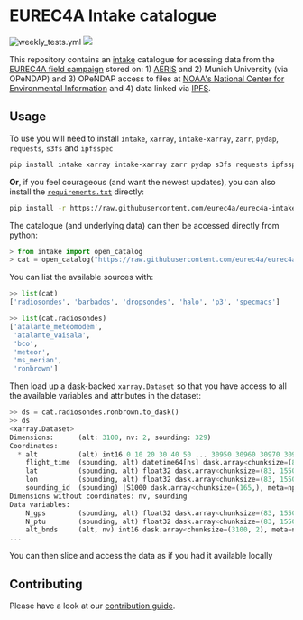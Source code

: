 # EUREC4A Intake catalogue

![weekly_tests.yml](https://github.com/eurec4a/eurec4a-intake/actions/workflows/weekly_tests.yml/badge.svg)
 [![](https://zenodo.org/badge/doi/10.5281/zenodo.8422321.svg)](https://doi.org/10.5281/zenodo.8422321)

This repository contains an [intake](https://github.com/intake/intake)
catalogue for acessing data from  the [EUREC4A field
campaign](http://eurec4a.eu/) stored on: 1)
[AERIS](https://observations.ipsl.fr/aeris/eurec4a/#/) and 2) Munich
University (via OPeNDAP) and 3) OPeNDAP access to files at
[NOAA's National Center for Environmental Information](https://www.ncei.noaa.gov/thredds-ocean/catalog/psl/atomic/catalog.html) and 4) data linked via [IPFS](https://ipfs.io/).


## Usage

To use you will need to install `intake`, `xarray`, `intake-xarray`, `zarr`,
`pydap`, `requests`, `s3fs` and `ipfsspec`

```bash
pip install intake xarray intake-xarray zarr pydap s3fs requests ipfsspec
```

**Or**, if you feel courageous (and want the newest updates), you can also install the [`requirements.txt`](requirements.txt) directly:

```bash
pip install -r https://raw.githubusercontent.com/eurec4a/eurec4a-intake/master/requirements.txt
```

The catalogue (and underlying data) can then be accessed directly from python:

```python
> from intake import open_catalog
> cat = open_catalog("https://raw.githubusercontent.com/eurec4a/eurec4a-intake/master/catalog.yml")
```

You can list the available sources with:
```python
>> list(cat)
['radiosondes', 'barbados', 'dropsondes', 'halo', 'p3', 'specmacs']

>> list(cat.radiosondes)
['atalante_meteomodem',
 'atalante_vaisala',
 'bco',
 'meteor',
 'ms_merian',
 'ronbrown']
```

Then load up a [dask](https://github.com/dask/dask)-backed `xarray.Dataset` so
that you have access to all the available variables and attributes in the
dataset:

```python
>> ds = cat.radiosondes.ronbrown.to_dask()
>> ds
<xarray.Dataset>
Dimensions:      (alt: 3100, nv: 2, sounding: 329)
Coordinates:
  * alt          (alt) int16 0 10 20 30 40 50 ... 30950 30960 30970 30980 30990
    flight_time  (sounding, alt) datetime64[ns] dask.array<chunksize=(83, 775), meta=np.ndarray>
    lat          (sounding, alt) float32 dask.array<chunksize=(83, 1550), meta=np.ndarray>
    lon          (sounding, alt) float32 dask.array<chunksize=(83, 1550), meta=np.ndarray>
    sounding_id  (sounding) |S1000 dask.array<chunksize=(165,), meta=np.ndarray>
Dimensions without coordinates: nv, sounding
Data variables:
    N_gps        (sounding, alt) float32 dask.array<chunksize=(83, 1550), meta=np.ndarray>
    N_ptu        (sounding, alt) float32 dask.array<chunksize=(83, 1550), meta=np.ndarray>
    alt_bnds     (alt, nv) int16 dask.array<chunksize=(3100, 2), meta=np.ndarray>
...
```

You can then slice and access the data as if you had it available locally

## Contributing

Please have a look at our [contribution guide](CONTRIBUTING.md).
